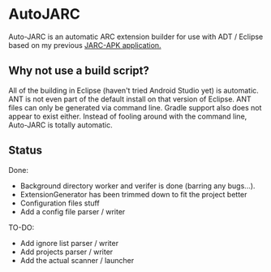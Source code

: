 AutoJARC
========

Auto-JARC is an automatic ARC extension builder for use with ADT / Eclipse based on my previous [JARC-APK application.](https://github.com/gummywormz/JARC-APK)

Why not use a build script?
---------------------------
All of the building in Eclipse (haven't tried Android Studio yet) is automatic. ANT is not even part of the default install on that version of Eclipse.
ANT files can only be generated via command line. Gradle support also does not appear to exist either. Instead of fooling around with the command line, Auto-JARC is totally automatic.

Status
------
Done: 
* Background directory worker and verifer is done (barring any bugs...).
* ExtensionGenerator has been trimmed down to fit the project better
* Configuration files stuff
* Add a config file parser / writer

TO-DO:

* Add ignore list parser / writer
* Add projects parser / writer
* Add the actual scanner / launcher
